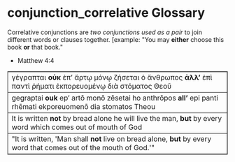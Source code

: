 # conjunction_correlative Glossary
Correlative conjunctions are *two conjunctions used as a pair* to join different words or clauses together. 
[example: "You may **either** choose this book **or** that book." 

* Matthew 4:4
<table border="1" class="docutils">
<colgroup>
<col width="100%" />
</colgroup>
<tbody valign="top">
<tr class="row-odd"><td>γέγραπται <b>οὐκ</b> ἐπ’ ἄρτῳ μόνῳ ζήσεται ὁ ἄνθρωπος <b>ἀλλ’</b> ἐπὶ παντὶ ῥήματι ἐκπορευομένῳ διὰ στόματος Θεοῦ</td>
</tr>
<tr class="row-even"><td>gegraptai <b>ouk</b> ep’ artō monō zēsetai ho anthrōpos <b>all’</b> epi panti rhēmati ekporeuomenō dia stomatos Theou</td>
</tr>
<tr class="row-odd"><td>It is written <b>not</b> by bread alone he will live the man, <b>but</b> by every word which comes out of mouth of God</td>
</tr>
<tr class="row-even"><td>"It is written, 'Man shall <b>not</b> live on bread alone,<b> but</b> by every word that comes out of the mouth of God.'"</td>
</tr>
</tbody>
</table>
